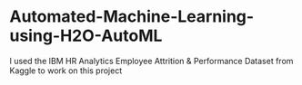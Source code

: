 # Automated-Machine-Learning-using-H2O-AutoML
I used the IBM HR Analytics Employee Attrition & Performance Dataset from Kaggle to work on this project 
